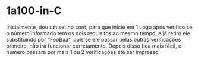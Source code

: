 # 1a100-in-C

Inicialmente, dou um set no cont, para que inicie em 1
Logo após verifico se o número informado tem os dois requisitos ao mesmo tempo, e já retiro ele substituindo por "FooBaa", pois se ele passar pelas outras verificações primeiro, não irá funcionar corretamente. Depois disso fica mais fácil, o número passará por mais 1 ou 2 verificações até ser impresso.
